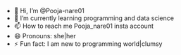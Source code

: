 - 👋 Hi, I’m @Pooja-nare01
- 🌱 I’m currently learning programming and data science
- 📫 How to reach me Pooja_nare01 insta account
- 😄 Pronouns: she|her
- ⚡ Fun fact: I am new to programming world|clumsy

<!---
Pooja-nare01/Pooja-nare01 is a ✨ special ✨ repository because its `README.md` (this file) appears on your GitHub profile.
You can click the Preview link to take a look at your changes.
--->
